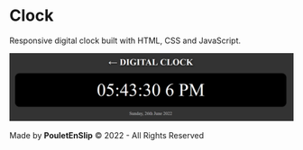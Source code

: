 # Clock
Responsive digital clock built with HTML, CSS and JavaScript.

![0](https://github.com/PouletEnSlip/Clock/blob/main/site.png)

Made by **PouletEnSlip** © 2022 - All Rights Reserved
